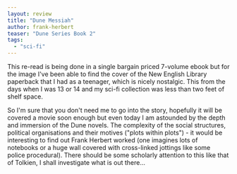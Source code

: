 ```yaml
---
layout: review
title: "Dune Messiah"
author: frank-herbert
teaser: "Dune Series Book 2"
tags:
  - "sci-fi"
---
```


This re-read is being done in a single bargain priced 7-volume ebook but for the image I've been able
to find the cover of the New English Library paperback that I had as a teenager, which is nicely
nostalgic. This from the days when I was 13 or 14 and my sci-fi collection was less than two
feet of shelf space.

So I'm sure that you don't need me to go into the story, hopefully it will be covered a movie
soon enough but even today I am astounded by the depth and immersion of the Dune novels. The 
complexity of the social structures, political organisations and their motives ("plots
within plots") - it would be interesting to find out Frank Herbert worked (one imagines
lots of notebooks or a huge wall covered with cross-linked jottings like some police
procedural). There should be some scholarly attention to this like that of Tolkien, I
shall investigate what is out there...
